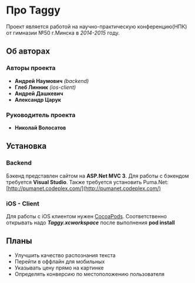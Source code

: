 # Про Taggy #

Проект является работой на научно-практическую конференцию(НПК) от гимназии №50 г.Минска в *2014-2015* году.

## Об авторах ##

### Авторы проекта ###

* **Андрей Наумович** *(backend)*
* **Глеб Линник** *(ios-client)*
* **Андрей Дашкевич**
* **Александр Царук**

### Руководитель проекта ###

* **Николай Волосатов** 

## Установка ##

### Backend ###

Бэкенд представлен сайтом на **ASP.Net MVC 3**.
Для работы с бэкендом требуется **Visual Studio**.
Также требуется установить Puma.Net: [http://pumanet.codeplex.com/](http://pumanet.codeplex.com/)

### iOS - Client ###

Для работы с iOS клиентом нужен [CocoaPods](http://cocoapods.org/).
Соответственно открывать надо ***Taggy.xcworkspace*** после выполнения **pod install**

## Планы ##

* Улучшить качество распознания текста
* Перейти в оффлайн для мобильных
* Указывать цену прямо на картинке
* Определять конверсию по местоположению пользователя